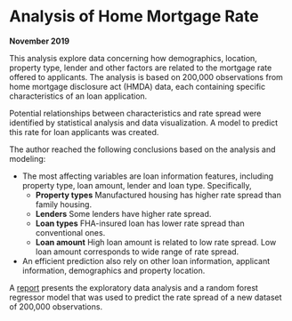 # Analysis of Home Mortgage Rate
**November 2019**

This analysis explore data concerning how demographics, location, property type, lender and other factors are related to the mortgage rate offered to applicants. The analysis is based on 200,000 observations from home mortgage disclosure act (HMDA) data, each containing specific characteristics of an loan application.

Potential relationships between characteristics and rate spread were identified by statistical analysis and data visualization. A model to predict this rate for loan applicants was created.

The author reached the following conclusions based on the analysis and modeling:

- The most affecting variables are loan information features, including property type, loan amount, lender and loan type. Specifically,
  - **Property types** Manufactured housing has higher rate spread than family housing.
  - **Lenders** Some lenders have higher rate spread.
  - **Loan types** FHA-insured loan has lower rate spread than conventional ones.
  - **Loan amount** High loan amount is related to low rate spread. Low loan amount corresponds to wide range of rate spread.
- An efficient prediction also rely on other loan information, applicant information, demographics and property location.

A [report](./report/MPP.pdf) presents the exploratory data analysis and a random forest regressor model that was used to predict the rate spread of a new dataset of 200,000 observations.

